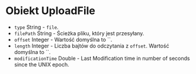 # Obiekt UploadFile

* `type` String - `file`.
* `filePath` String - Ścieżka pliku, który jest przesyłany.
* `offset` Integer - Wartość domyślna to ``.
* `length` Integer - Liczba bajtów do odczytania z `offset`. Wartość domyślna to ``.
* `modificationTime` Double - Last Modification time in number of seconds since the UNIX epoch.